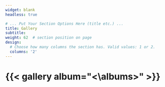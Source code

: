 ```yaml
---
widget: blank
headless: true

# ... Put Your Section Options Here (title etc.) ...
title: Gallery
subtitle:
weight: 62  # section position on page
design:
  # Choose how many columns the section has. Valid values: 1 or 2.
  columns: '2'
---
```

# {{< gallery album="<\albums>" >}}